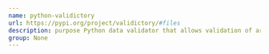 ```yaml
---
name: python-validictory
url: https://pypi.org/project/validictory/#files
description: purpose Python data validator that allows validation of arbitrary Python data structures. URL : https://pypi.org/project/validictory/#files Groups : None
group: None
---
```

